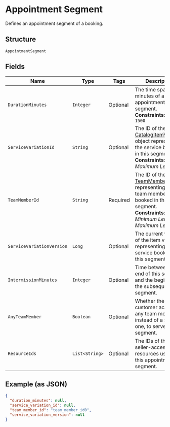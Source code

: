
# Appointment Segment

Defines an appointment segment of a booking.

## Structure

`AppointmentSegment`

## Fields

| Name | Type | Tags | Description | Getter |
|  --- | --- | --- | --- | --- |
| `DurationMinutes` | `Integer` | Optional | The time span in minutes of an appointment segment.<br>**Constraints**: `<= 1500` | Integer getDurationMinutes() |
| `ServiceVariationId` | `String` | Optional | The ID of the [CatalogItemVariation](../../doc/models/catalog-item-variation.md) object representing the service booked in this segment.<br>**Constraints**: *Maximum Length*: `36` | String getServiceVariationId() |
| `TeamMemberId` | `String` | Required | The ID of the [TeamMember](../../doc/models/team-member.md) object representing the team member booked in this segment.<br>**Constraints**: *Minimum Length*: `1`, *Maximum Length*: `32` | String getTeamMemberId() |
| `ServiceVariationVersion` | `Long` | Optional | The current version of the item variation representing the service booked in this segment. | Long getServiceVariationVersion() |
| `IntermissionMinutes` | `Integer` | Optional | Time between the end of this segment and the beginning of the subsequent segment. | Integer getIntermissionMinutes() |
| `AnyTeamMember` | `Boolean` | Optional | Whether the customer accepts any team member, instead of a specific one, to serve this segment. | Boolean getAnyTeamMember() |
| `ResourceIds` | `List<String>` | Optional | The IDs of the seller-accessible resources used for this appointment segment. | List<String> getResourceIds() |

## Example (as JSON)

```json
{
  "duration_minutes": null,
  "service_variation_id": null,
  "team_member_id": "team_member_id0",
  "service_variation_version": null
}
```

